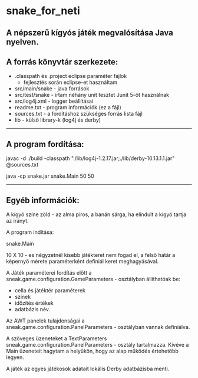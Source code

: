 # snake_for_neti
A népszerű kígyós játék megvalósítása Java nyelven.
-----------------------------
A forrás könyvtár szerkezete:
-----------------------------
- .classpath és .project eclipse paraméter fájlok
  - fejlesztés során eclipse-et használtam 
- src/main/snake - java források
- src/test/snake - írtam néhány unit tesztet Junit 5-öt használnak
- src/log4j.xml - logger beállításai
- readme.txt - program információk (ez a fájl)
- sources.txt - a fordításhoz szükséges forrás lista fájl
- lib - külső library-k (log4j és derby)

--------------------
A program fordítása:
--------------------
javac  -d ./build -classpath "./lib/log4j-1.2.17.jar;./lib/derby-10.13.1.1.jar" @sources.txt

java -cp snake.jar snake.Main 50 50

------------------
Egyéb információk:
------------------
A kígyó színe zöld - az alma piros, a banán sárga, ha
elindult a kígyó tartja az irányt.

A program indítása:

snake.Main <width> <height>

10 X 10 - es négyzetnél kisebb játékteret nem fogad el,
a felső  határ a képernyő mérete paraméterként definiál
keret meghagyásával.

A Játék paraméterei fordítás előtt a 
sneak.game.configuration.GameParameters - osztályban állíthatóak be:
- cella és játéktér paraméterek
- színek
- időzítés értékek
- adatbázis név.

Az AWT panelek tulajdonságai a
sneak.game.configuration.PanelParameters - osztályban vannak definiálva.

A szöveges üzeneteket a 
TextParameters
sneak.game.configuration.PanelParameters - osztály tartalmazza.
Kivéve a Main üzeneteit hagytam a helyükön, hogy az alap működés
értehetőbb legyen.

A játék az egyes játékosok adatait lokális Derby adatbázisba menti.

